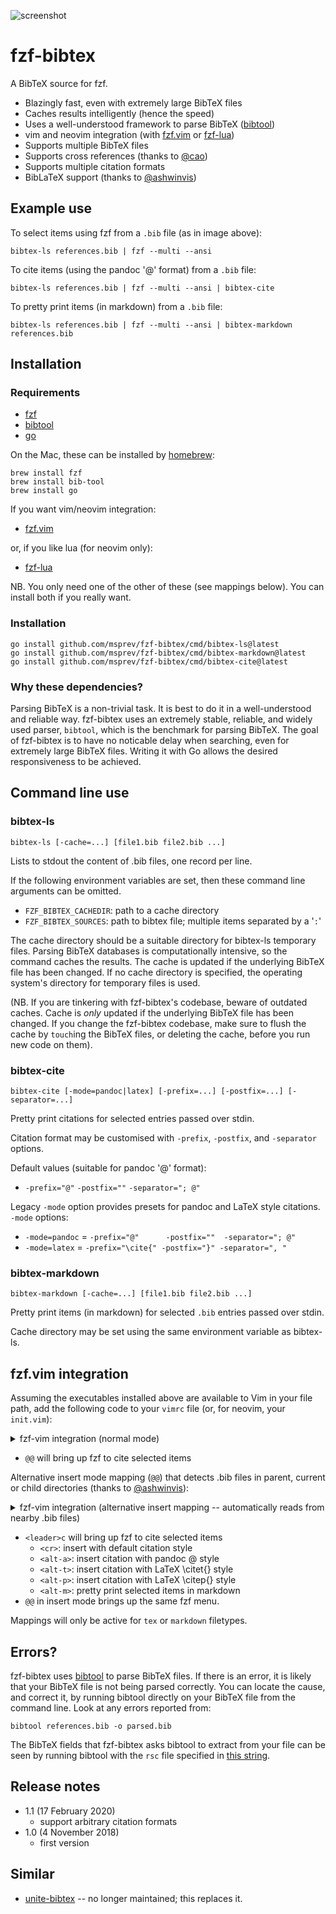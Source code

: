 ![](https://d.pr/i/8uXzLx+ "screenshot")

# fzf-bibtex

A BibTeX source for fzf.

- Blazingly fast, even with extremely large BibTeX files
- Caches results intelligently (hence the speed)
- Uses a well-understood framework to parse BibTeX ([bibtool](https://ctan.org/pkg/bibtool))
- vim and neovim integration (with [fzf.vim](https://github.com/junegunn/fzf.vim) or [fzf-lua](https://github.com/ibhagwan/fzf-lua))
- Supports multiple BibTeX files
- Supports cross references (thanks to [\@cao](https://github.com/cao))
- Supports multiple citation formats
- BibLaTeX support (thanks to [\@ashwinvis](https://github.com/ashwinvis))

## Example use

To select items using fzf from a `.bib` file (as in image above):

``` {.bash}
bibtex-ls references.bib | fzf --multi --ansi
```

To cite items (using the pandoc '@' format) from a `.bib` file:

``` {.bash}
bibtex-ls references.bib | fzf --multi --ansi | bibtex-cite
```

To pretty print items (in markdown) from a `.bib` file:

``` {.bash}
bibtex-ls references.bib | fzf --multi --ansi | bibtex-markdown references.bib
```

## Installation

### Requirements

- [fzf](https://github.com/junegunn/fzf)
- [bibtool](https://ctan.org/pkg/bibtool)
- [go](https://golang.org/)

On the Mac, these can be installed by [homebrew](https://brew.sh/):

``` {.bash}
brew install fzf
brew install bib-tool
brew install go
```

If you want vim/neovim integration:

- [fzf.vim](https://github.com/junegunn/fzf.vim)

or, if you like lua (for neovim only):

- [fzf-lua](https://github.com/ibhagwan/fzf-lua)

NB.  You only need one of the other of these (see mappings below).  You
can install both if you really want.

### Installation

``` {.bash}
go install github.com/msprev/fzf-bibtex/cmd/bibtex-ls@latest
go install github.com/msprev/fzf-bibtex/cmd/bibtex-markdown@latest
go install github.com/msprev/fzf-bibtex/cmd/bibtex-cite@latest
```

### Why these dependencies?

Parsing BibTeX is a non-trivial task.  It is best to do it in a
well-understood and reliable way.  fzf-bibtex uses an extremely stable,
reliable, and widely used parser, `bibtool`, which is the benchmark for
parsing BibTeX.  The goal of fzf-bibtex is to have no noticable delay
when searching, even for extremely large BibTeX files.  Writing it with
Go allows the desired responsiveness to be achieved.

## Command line use

### bibtex-ls

``` {.bash}
bibtex-ls [-cache=...] [file1.bib file2.bib ...]
```

Lists to stdout the content of .bib files, one record per line.

If the following environment variables are set, then these command line arguments can be omitted.

- `FZF_BIBTEX_CACHEDIR`: path to a cache directory
- `FZF_BIBTEX_SOURCES`: path to bibtex file; multiple items separated by a '`:`'

The cache directory should be a suitable directory for bibtex-ls temporary files.
Parsing BibTeX databases is computationally intensive, so the command caches the results.
    The cache is updated if the underlying BibTeX file has been changed.
    If no cache directory is specified, the operating system's directory for temporary files is used.

(NB. If you are tinkering with fzf-bibtex's codebase, beware of outdated caches.
Cache is *only* updated if the underlying BibTeX file has been changed.
If you change the fzf-bibtex codebase, make sure to flush the cache by `touch`ing the BibTeX files, or deleting the cache, before you run new code on them).

### bibtex-cite

``` {.bash}
bibtex-cite [-mode=pandoc|latex] [-prefix=...] [-postfix=...] [-separator=...]
```

Pretty print citations for selected entries passed over stdin.

Citation format may be customised with `-prefix`, `-postfix`, and `-separator` options.

Default values (suitable for pandoc '@' format):

- `-prefix="@"` `-postfix=""` `-separator="; @"`

Legacy `-mode` option provides presets for pandoc and LaTeX style
citations.  `-mode` options:

- `-mode=pandoc` = `-prefix="@"      -postfix=""  -separator="; @"`
- `-mode=latex`  = `-prefix="\cite{" -postfix="}" -separator=", "`

### bibtex-markdown

``` {.bash}
bibtex-markdown [-cache=...] [file1.bib file2.bib ...]
```

Pretty print items (in markdown) for selected `.bib` entries passed over stdin.

Cache directory may be set using the same environment variable as bibtex-ls.

## fzf.vim integration

Assuming the executables installed above are available to Vim in your file path, add the following code to your `vimrc` file (or, for neovim, your `init.vim`):

<details><summary>fzf-vim integration (normal mode)</summary>
``` {.vim}
let $FZF_BIBTEX_CACHEDIR = 'PATH-TO-CACHE-DIR'
let $FZF_BIBTEX_SOURCES = 'PATH-TO-BIBTEX-FILE'

function! s:bibtex_cite_sink(lines)
    let r=system("bibtex-cite ", a:lines)
    execute ':normal! a' . r
endfunction

function! s:bibtex_markdown_sink(lines)
    let r=system("bibtex-markdown ", a:lines)
    execute ':normal! a' . r
endfunction

nnoremap <silent> <leader>c :call fzf#run({
                        \ 'source': 'bibtex-ls',
                        \ 'sink*': function('<sid>bibtex_cite_sink'),
                        \ 'up': '40%',
                        \ 'options': '--ansi --layout=reverse-list --multi --prompt "Cite> "'})<CR>

nnoremap <silent> <leader>m :call fzf#run({
                        \ 'source': 'bibtex-ls',
                        \ 'sink*': function('<sid>bibtex_markdown_sink'),
                        \ 'up': '40%',
                        \ 'options': '--ansi --layout=reverse-list --multi --prompt "Markdown> "'})<CR>
```
</details>

- `<leader>c` will bring up fzf to cite selected items
- `<leader>m` will bring up fzf to markdown pretty print cite selected items


<details><summary>fzf-vim integration (insert mode)</summary>
``` {.vim}
function! s:bibtex_cite_sink_insert(lines)
    let r=system("bibtex-cite ", a:lines)
    execute ':normal! a' . r
    call feedkeys('a', 'n')
endfunction

inoremap <silent> @@ <c-g>u<c-o>:call fzf#run({
                        \ 'source': 'bibtex-ls',
                        \ 'sink*': function('<sid>bibtex_cite_sink_insert'),
                        \ 'up': '40%',
                        \ 'options': '--ansi --layout=reverse-list --multi --prompt "Cite> "'})<CR>
```
</details>

- `@@` will bring up fzf to cite selected items

Alternative insert mode mapping (`@@`) that detects .bib files in parent, current or child directories (thanks to [\@ashwinvis](https://github.com/ashwinvis)):

<details><summary>fzf-vim integration (alternative insert mapping -- automatically reads from nearby .bib files)</summary>
```
function! Bibtex_ls()
  let bibfiles = (
      \ globpath('.', '*.bib', v:true, v:true) +
      \ globpath('..', '*.bib', v:true, v:true) +
      \ globpath('*/', '*.bib', v:true, v:true)
      \ )
  let bibfiles = join(bibfiles, ' ')
  let source_cmd = 'bibtex-ls '.bibfiles
  return source_cmd
endfunction

function! s:bibtex_cite_sink_insert(lines)
    let r=system("bibtex-cite ", a:lines)
    execute ':normal! a' . r
    call feedkeys('a', 'n')
endfunction

inoremap <silent> @@ <c-g>u<c-o>:call fzf#run({
                        \ 'source': Bibtex_ls(),
                        \ 'sink*': function('<sid>bibtex_cite_sink_insert'),
                        \ 'up': '40%',
                        \ 'options': '--ansi --layout=reverse-list --multi --prompt "Cite> "'})<CR>
```
</details>

## fzf-lua integration

If you use [fzf-lua](https://github.com/ibhagwan/fzf-lua) in neovim, you can add the following
code inside to your `init.lua` or similar config file.

<details><summary>fzf-lua integration</summary>

``` {.lua}
-- default list of bibfiles
-- can be overriden by changing vim.b.bibfiles inside buffer
local default_bibfiles = {
    }
-- default behaviour: doing nothing, unless in right filetype
vim.keymap.set("n", "[fzf]c", "<nop>")

-- default cache directory
local cachedir = vim.fn.stdpath("state") .. "/fzf-bibtex/"

-- actions
local pandoc = function(selected, opts)
    local result = vim.fn.system('bibtex-cite', selected)
    vim.api.nvim_put({ result }, "c", false, true)
    if opts.fzf_bibtex.mode == "i" then
        vim.api.nvim_feedkeys("i", "n", true)
    end
end

local citet = function(selected, opts)
    local result = vim.fn.system('bibtex-cite -prefix="\\citet{" -postfix="}" -separator=","', selected)
    vim.api.nvim_put({ result }, "c", false, true)
    if opts.mode == "i" then
        vim.api.nvim_feedkeys("i", "n", true)
    end
end

local citep = function(selected, opts)
    local result = vim.fn.system('bibtex-cite -prefix="\\citep{" -postfix="}" -separator=","', selected)
    vim.api.nvim_put({ result }, "c", false, true)
    if opts.mode == "i" then
        vim.api.nvim_feedkeys("i", "n", true)
    end
end

local markdown_print = function(selected, opts)
    local result = vim.fn.system("bibtex-markdown -cache=" .. cachedir .. " " .. table.concat(vim.b.bibfiles, " "),
        selected)
    local result_lines = {}
    for line in result:gmatch('[^\n]+') do
        table.insert(result_lines, line)
    end
    vim.api.nvim_put(result_lines, "l", true, true)
    if opts.mode == "i" then
        vim.api.nvim_feedkeys("i", "n", true)
    end
end

local fzf_bibtex_menu = function(mode)
    return function()
        -- check cache directory hasn't mysteriously disappeared
        if vim.fn.isdirectory(cachedir) == 0 then
            vim.fn.mkdir(cachedir, "p")
        end

        require 'fzf-lua'.config.set_action_helpstr(pandoc, "@-pandoc")
        require 'fzf-lua'.config.set_action_helpstr(citet, "\\citet{}")
        require 'fzf-lua'.config.set_action_helpstr(citep, "\\citep{}")
        require 'fzf-lua'.config.set_action_helpstr(markdown_print, "markdown-pretty-print")

        -- header line: the bibtex filenames
        local filenames = {}
        for i, fullpath in ipairs(vim.b.bibfiles) do
            filenames[i] = vim.fn.fnamemodify(fullpath, ":t")
        end
        local header = table.concat(filenames, "\\ ")

        -- set default action
        local default_action = nil
        if vim.bo.ft == "markdown" then
            default_action = pandoc
        elseif
            vim.bo.ft == "tex" then
            default_action = citet
        end

        -- run fzf
        return require 'fzf-lua'.fzf_exec(
            "bibtex-ls "
            .. "-cache=" .. cachedir .. " "
            .. table.concat(vim.b.bibfiles, " "), {
                actions = {
                        ['default'] = default_action,
                        ['alt-a'] = pandoc,
                        ['alt-t'] = citet,
                        ['alt-p'] = citep,
                        ['alt-m'] = markdown_print,
                },
                fzf_bibtex = { ['mode'] = mode },
                fzf_opts = { ['--prompt'] = 'BibTeX> ',['--header'] = header }
            })
    end
end

-- Only enable mapping in tex or markdown
vim.api.nvim_create_autocmd("Filetype", {
    desc = "Set up keymaps for fzf-bibtex",
    group = vim.api.nvim_create_augroup("fzf-bibtex", { clear = true }),
    pattern = { "markdown", "tex" },
    callback = function()
        vim.b.bibfiles = default_bibfiles
        vim.keymap.set("n", "<leader>c", fzf_bibtex_menu("n"), { buffer = true, desc = "FZF: BibTeX [C]itations" })
        vim.keymap.set("i", "@@", fzf_bibtex_menu("i"), { buffer = true, desc = "FZF: BibTeX [C]itations" })
    end
})
```
</details>

- `<leader>c` will bring up fzf to cite selected items
    - `<cr>`: insert with default citation style
    - `<alt-a>`: insert citation with pandoc @ style
    - `<alt-t>`: insert citation with LaTeX \\citet{} style
    - `<alt-p>`: insert citation with LaTeX \\citep{} style
    - `<alt-m>`: pretty print selected items in markdown
- `@@` in insert mode brings up the same fzf menu.

Mappings will only be active for `tex` or `markdown` filetypes.


## Errors?

fzf-bibtex uses [bibtool](https://ctan.org/pkg/bibtool) to parse BibTeX
files.  If there is an error, it is likely that your BibTeX file is not
being parsed correctly.  You can locate the cause, and correct it, by
running bibtool directly on your BibTeX file from the command line.  Look
at any errors reported from:

``` {.bash}
bibtool references.bib -o parsed.bib
```

The BibTeX fields that fzf-bibtex asks bibtool to extract from your file
can be seen by running bibtool with the `rsc` file specified in [this string](https://github.com/msprev/fzf-bibtex/blob/ae9b939fb30448a85a6b18370bfdab4a451eeba4/bibtex/bibtex.go#L57).


## Release notes

- 1.1 (17 February 2020)
    - support arbitrary citation formats
- 1.0 (4 November 2018)
    - first version

## Similar

- [unite-bibtex](https://github.com/msprev/unite-bibtex) -- no longer maintained; this replaces it.
